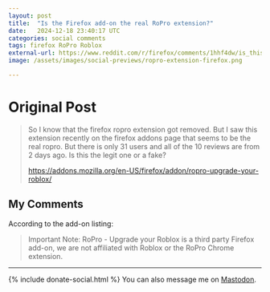 ```yaml
---
layout: post
title:  "Is the Firefox add-on the real RoPro extension?"
date:   2024-12-18 23:40:17 UTC
categories: social comments
tags: firefox RoPro Roblox
external-url: https://www.reddit.com/r/firefox/comments/1hhf4dw/is_this_the_real_ropro_extension/
image: /assets/images/social-previews/ropro-extension-firefox.png

---
```


# Original Post

> So I know that the firefox ropro extension got removed. But I saw this extension recently on the firefox addons page that seems to be the real ropro. But there is only 31 users and all of the 10 reviews are from 2 days ago. Is this the legit one or a fake?
>
> <https://addons.mozilla.org/en-US/firefox/addon/ropro-upgrade-your-roblox/>

## My Comments

According to the add-on listing:

>Important Note: RoPro - Upgrade your Roblox is a third party Firefox add-on, we are not affiliated with Roblox or the RoPro Chrome extension.

---

{% include donate-social.html %} You can also message me on [Mastodon](https://mastodon.social/@yoasif).